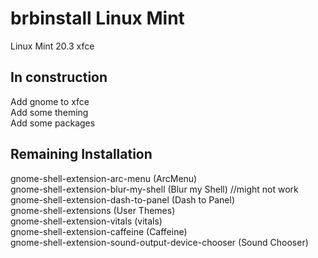 # brbinstall Linux Mint
Linux Mint 20.3 xfce

## In construction
Add gnome to xfce  
Add some theming  
Add some packages  

## Remaining Installation

gnome-shell-extension-arc-menu (ArcMenu)  
gnome-shell-extension-blur-my-shell (Blur my Shell) //might not work  
gnome-shell-extension-dash-to-panel (Dash to Panel)  
gnome-shell-extensions (User Themes)  
gnome-shell-extension-vitals (vitals)  
gnome-shell-extension-caffeine (Caffeine)  
gnome-shell-extension-sound-output-device-chooser (Sound Chooser)  


